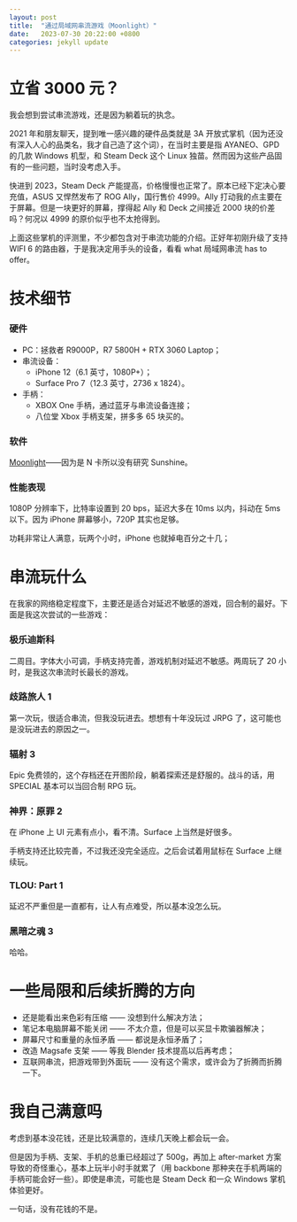 ```yaml
---
layout: post
title:  "通过局域网串流游戏（Moonlight）"
date:   2023-07-30 20:22:00 +0800
categories: jekyll update
---
```


# 立省 3000 元？

我会想到尝试串流游戏，还是因为躺着玩的执念。

2021 年和朋友聊天，提到唯一感兴趣的硬件品类就是 3A 开放式掌机（因为还没有深入人心的品类名，我才自己造了这个词），在当时主要是指 AYANEO、GPD 的几款 Windows 机型，和 Steam Deck 这个 Linux 独苗。然而因为这些产品固有的一些问题，当时没考虑入手。

快进到 2023，Steam Deck 产能提高，价格慢慢也正常了。原本已经下定决心要充值，ASUS 又悍然发布了 ROG Ally，国行售价 4999。Ally 打动我的点主要在于屏幕。但是一块更好的屏幕，撑得起 Ally 和 Deck 之间接近 2000 块的价差吗？何况以 4999 的原价似乎也不太抢得到。

上面这些掌机的评测里，不少都包含对于串流功能的介绍。正好年初刚升级了支持 WIFI 6 的路由器，于是我决定用手头的设备，看看 what 局域网串流 has to offer。

# 技术细节

### 硬件

- PC：拯救者 R9000P，R7 5800H + RTX 3060 Laptop；
- 串流设备：
    - iPhone 12（6.1 英寸，1080P+）；
    - Surface Pro 7（12.3 英寸，2736 x 1824）。
- 手柄：
    - XBOX One 手柄，通过蓝牙与串流设备连接；
    - 八位堂 Xbox 手柄支架，拼多多 65 块买的。

### 软件

[Moonlight](https://moonlight-stream.org/)——因为是 N 卡所以没有研究 Sunshine。

### 性能表现

1080P 分辨率下，比特率设置到 20 bps，延迟大多在 10ms 以内，抖动在 5ms 以下。因为 iPhone 屏幕够小，720P 其实也足够。

功耗非常让人满意，玩两个小时，iPhone 也就掉电百分之十几；

# 串流玩什么

在我家的网络稳定程度下，主要还是适合对延迟不敏感的游戏，回合制的最好。下面是我这次尝试的一些游戏：

### 极乐迪斯科

二周目。字体大小可调，手柄支持完善，游戏机制对延迟不敏感。两周玩了 20 小时，是我这次串流时长最长的游戏。

### 歧路旅人 1

第一次玩，很适合串流，但我没玩进去。想想有十年没玩过 JRPG 了，这可能也是没玩进去的原因之一。

### 辐射 3

Epic 免费领的，这个存档还在开图阶段，躺着探索还是舒服的。战斗的话，用 SPECIAL 基本可以当回合制 RPG 玩。

### 神界：原罪 2

在 iPhone 上 UI 元素有点小，看不清。Surface 上当然是好很多。

手柄支持还比较完善，不过我还没完全适应。之后会试着用鼠标在 Surface 上继续玩。

### TLOU: Part 1

延迟不严重但是一直都有，让人有点难受，所以基本没怎么玩。

### 黑暗之魂 3

哈哈。

# 一些局限和后续折腾的方向

- 还是能看出来色彩有压缩 —— 没想到什么解决方法；
- 笔记本电脑屏幕不能关闭 —— 不太介意，但是可以买显卡欺骗器解决；
- 屏幕尺寸和重量的永恒矛盾 —— 都说是永恒矛盾了；
- 改造 Magsafe 支架 —— 等我 Blender 技术提高以后再考虑；
- 互联网串流，把游戏带到外面玩 —— 没有这个需求，或许会为了折腾而折腾一下。

# 我自己满意吗

考虑到基本没花钱，还是比较满意的，连续几天晚上都会玩一会。

但是因为手柄、支架、手机的总重已经超过了 500g，再加上 after-market 方案导致的奇怪重心，基本上玩半小时手就累了（用 backbone 那种夹在手机两端的手柄可能会好一些）。即使是串流，可能也是 Steam Deck 和一众 Windows 掌机体验更好。

一句话，没有花钱的不是。
